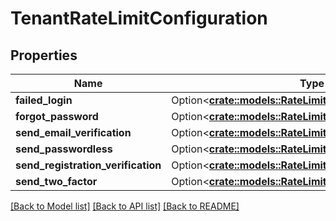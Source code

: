 # TenantRateLimitConfiguration

## Properties

Name | Type | Description | Notes
------------ | ------------- | ------------- | -------------
**failed_login** | Option<[**crate::models::RateLimitedRequestConfiguration**](RateLimitedRequestConfiguration.md)> |  | [optional]
**forgot_password** | Option<[**crate::models::RateLimitedRequestConfiguration**](RateLimitedRequestConfiguration.md)> |  | [optional]
**send_email_verification** | Option<[**crate::models::RateLimitedRequestConfiguration**](RateLimitedRequestConfiguration.md)> |  | [optional]
**send_passwordless** | Option<[**crate::models::RateLimitedRequestConfiguration**](RateLimitedRequestConfiguration.md)> |  | [optional]
**send_registration_verification** | Option<[**crate::models::RateLimitedRequestConfiguration**](RateLimitedRequestConfiguration.md)> |  | [optional]
**send_two_factor** | Option<[**crate::models::RateLimitedRequestConfiguration**](RateLimitedRequestConfiguration.md)> |  | [optional]

[[Back to Model list]](../README.md#documentation-for-models) [[Back to API list]](../README.md#documentation-for-api-endpoints) [[Back to README]](../README.md)


